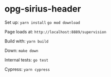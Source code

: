 # opg-sirius-header

Set up:
`yarn install`
`go mod download`

Page loads at:
`http://localhost:8889/supervision`

Build with:
`yarn build`

Down:
`make down`

Internal tests:
`go test`

Cypress:
`yarn cypress`